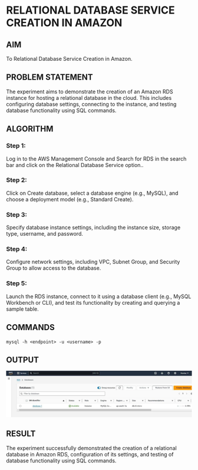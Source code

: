 # RELATIONAL DATABASE SERVICE CREATION IN AMAZON

## AIM
  To Relational Database Service Creation in Amazon.
## PROBLEM STATEMENT
 The experiment aims to demonstrate the creation of an Amazon RDS instance for hosting a relational database in the cloud. This includes configuring database settings, connecting to the instance, and testing database functionality using SQL commands.

## ALGORITHM
### Step 1:
Log in to the AWS Management Console and Search for RDS in the search bar and click on the Relational Database Service option..
### Step 2:
Click on Create database, select a database engine (e.g., MySQL), and choose a deployment model (e.g., Standard Create).
### Step 3:
Specify database instance settings, including the instance size, storage type, username, and password.
### Step 4:
Configure network settings, including VPC, Subnet Group, and Security Group to allow access to the database.
### Step 5:
Launch the RDS instance, connect to it using a database client (e.g., MySQL Workbench or CLI), and test its functionality by creating and querying a sample table.

## COMMANDS

```
mysql -h <endpoint> -u <username> -p

```

## OUTPUT

![RDS1](Op1-cc5.jpg)

## RESULT
The experiment successfully demonstrated the creation of a relational database in Amazon RDS, configuration of its settings, and testing of database functionality using SQL commands. 

  


